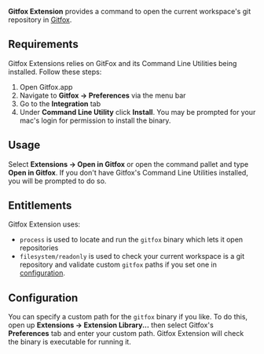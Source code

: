 **Gitfox Extension** provides a command to open the current workspace's git repository in [Gitfox](https://www.gitfox.app).

## Requirements

Gitfox Extensions relies on GitFox and its Command Line Utilities being installed.
Follow these steps:

1. Open Gitfox.app
2. Navigate to **Gitfox → Preferences** via the menu bar
3. Go to the **Integration** tab
4. Under **Command Line Utility** click **Install**.
   You may be prompted for your mac's login for permission to install the binary.

## Usage

Select **Extensions → Open in Gitfox** or open the command pallet and type **Open in Gitfox**.
If you don't have Gitfox's Command Line Utilities installed, you will be prompted to do so.

## Entitlements

Gitfox Extension uses:

- `process` is used to locate and run the `gitfox` binary which lets it open repositories
- `filesystem/readonly` is used to check your current workspace is a git repository and validate custom `gitfox` paths if you set one in [configuration](#configuration).

## Configuration

You can specify a custom path for the `gitfox` binary if you like.
To do this, open up **Extensions → Extension Library...** then select Gitfox's **Preferences** tab
and enter your custom path.
Gitfox Extension will check the binary is executable for running it.
